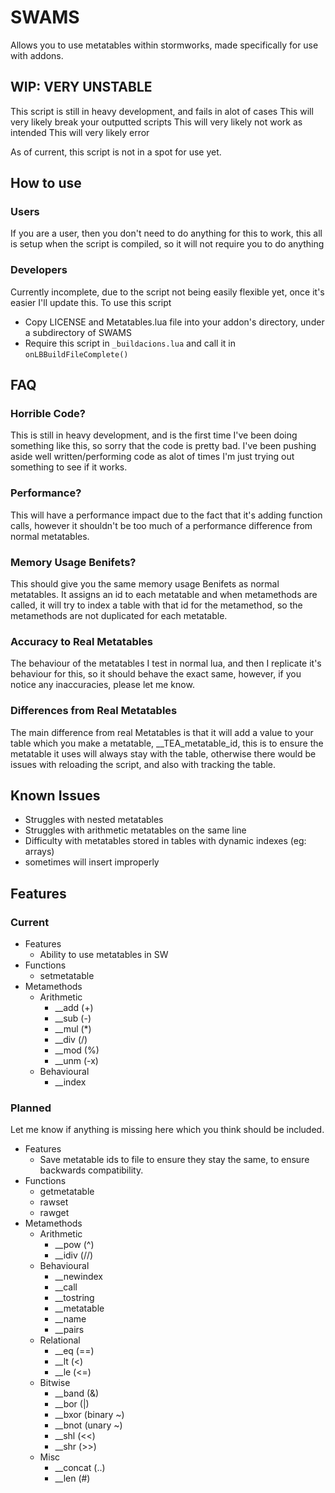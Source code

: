 # SWAMS
Allows you to use metatables within stormworks, made specifically for use with addons.

## WIP: VERY UNSTABLE
This script is still in heavy development, and fails in alot of cases
This will very likely break your outputted scripts
This will very likely not work as intended
This will very likely error

As of current, this script is not in a spot for use yet.

## How to use

### Users
If you are a user, then you don't need to do anything for this to work, this all is setup when the script is compiled, so it will not require you to do anything

### Developers

Currently incomplete, due to the script not being easily flexible yet, once it's easier I'll update this.
To use this script
- Copy LICENSE and Metatables.lua file into your addon's directory, under a subdirectory of SWAMS
- Require this script in ``_buildacions.lua`` and call it in ``onLBBuildFileComplete()``

## FAQ

### Horrible Code?
This is still in heavy development, and is the first time I've been doing something like this, so sorry that the code is pretty bad. I've been pushing aside well written/performing code as alot of times I'm just trying out something to see if it works.

### Performance?
This will have a performance impact due to the fact that it's adding function calls, however it shouldn't be too much of a performance difference from normal metatables.

### Memory Usage Benifets?
This should give you the same memory usage Benifets as normal metatables. It assigns an id to each metatable and when metamethods are called, it will try to index a table with that id for the metamethod, so the metamethods are not duplicated for each metatable.

### Accuracy to Real Metatables
The behaviour of the metatables I test in normal lua, and then I replicate it's behaviour for this, so it should behave the exact same, however, if you notice any inaccuracies, please let me know.

### Differences from Real Metatables
The main difference from real Metatables is that it will add a value to your table which you make a metatable, __TEA_metatable_id, this is to ensure the metatable it uses will always stay with the table, otherwise there would be issues with reloading the script, and also with tracking the table.

## Known Issues
- Struggles with nested metatables
- Struggles with arithmetic metatables on the same line
- Difficulty with metatables stored in tables with dynamic indexes (eg: arrays)
- sometimes will insert improperly

## Features

### Current
- Features
	 - Ability to use metatables in SW
- Functions
     - setmetatable
- Metamethods
	 - Arithmetic
       - __add (+)
       - __sub (-)
       - __mul (*)
       - __div (/)
       - __mod (%)
	   - __unm (-x)
	 - Behavioural
       - __index

### Planned
Let me know if anything is missing here which you think should be included.
- Features
     - Save metatable ids to file to ensure they stay the same, to ensure backwards compatibility.
- Functions
     - getmetatable
     - rawset
     - rawget
- Metamethods
     - Arithmetic
       - __pow (^)
       - __idiv (//)
     - Behavioural
       - __newindex
       - __call
       - __tostring
       - __metatable
       - __name
       - __pairs
     - Relational
       - __eq (==)
       - __lt (<)
       - __le (<=)
     - Bitwise
       - __band (&)
       - __bor (|)
       - __bxor (binary ~)
       - __bnot (unary ~)
       - __shl (<<)
       - __shr (>>)
     - Misc
       - __concat (..)
       - __len (#)


